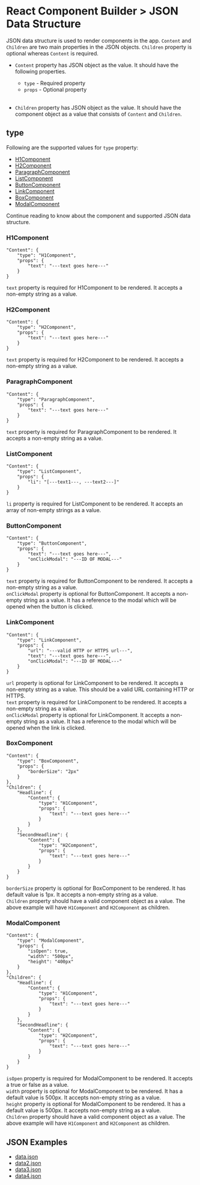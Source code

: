 # React Component Builder > JSON Data Structure

JSON data structure is used to render components in the app. `Content` and `Children` are two main properties in the JSON objects. `Children` property is optional whereas `Content` is required.

- `Content` property has JSON object as the value. It should have the following properties.

    - `type` - Required property
    - `props` - Optional property
&nbsp;\
&nbsp;

- `Children` property has JSON object as the value. It should have the component object as a value that consists of `Content` and `Children`.

## type

Following are the supported values for `type` property:

- [H1Component](#h1component)
- [H2Component](#h2component)
- [ParagraphComponent](#paragraphcomponent)
- [ListComponent](#listcomponent)
- [ButtonComponent](#buttoncomponent)
- [LinkComponent](#linkcomponent)
- [BoxComponent](#boxcomponent)
- [ModalComponent](#modalcomponent)

Continue reading to know about the component and supported JSON data structure.

### H1Component

```
"Content": {
    "type": "H1Component",
    "props": {
        "text": "---text goes here---"
    }
}

```
`text` property is required for H1Component to be rendered. It accepts a non-empty string as a value.

### H2Component

```
"Content": {
    "type": "H2Component",
    "props": {
        "text": "---text goes here---"
    }
}

```
`text` property is required for H2Component to be rendered. It accepts a non-empty string as a value.

### ParagraphComponent

```
"Content": {
    "type": "ParagraphComponent",
    "props": {
        "text": "---text goes here---"
    }
}

```
`text` property is required for ParagraphComponent to be rendered. It accepts a non-empty string as a value.

### ListComponent

```
"Content": {
    "type": "ListComponent",
    "props": {
        "li": "[---text1---, ---text2---]"
    }
}

```
`li` property is required for ListComponent to be rendered. It accepts an array of non-empty strings as a value.

### ButtonComponent

```
"Content": {
    "type": "ButtonComponent",
    "props": {
        "text": "---text goes here---",
        "onClickModal": "---ID OF MODAL---"
    }
}

```
`text` property is required for ButtonComponent to be rendered. It accepts a non-empty string as a value.\
`onClickModal` property is optional for ButtonComponent. It accepts a non-empty string as a value. It has a reference to the modal which will be opened when the button is clicked. 

### LinkComponent

```
"Content": {
    "type": "LinkComponent",
    "props": {
        "url": "---valid HTTP or HTTPS url---",
        "text": "---text goes here---",
        "onClickModal": "---ID OF MODAL---"
    }
}

```
`url` property is optional for LinkComponent to be rendered. It accepts a non-empty string as a value. This should be a valid URL containing HTTP or HTTPS.\
`text` property is required for LinkComponent to be rendered. It accepts a non-empty string as a value.\
`onClickModal` property is optional for LinkComponent. It accepts a non-empty string as a value. It has a reference to the modal which will be opened when the link is clicked.

### BoxComponent

```
"Content": {
    "type": "BoxComponent",
    "props": {
        "borderSize": "2px"
    }
},
"Children": {
    "Headline": {
        "Content": {
            "type": "H1Component",
            "props": {
                "text": "---text goes here---"
            }
        }
    },
    "SecondHeadline": {
        "Content": {
            "type": "H2Component",
            "props": {
                "text": "---text goes here---"
            }
        }
    }
}
```

`borderSize` property is optional for BoxComponent to be rendered. It has default value is 1px. It accepts a non-empty string as a value.\
`Children` property should have a valid component object as a value. The above example will have `H1Component` and `H2Component` as children.

### ModalComponent

```
"Content": {
    "type": "ModalComponent",
    "props": {
        "isOpen": true,
        "width": "500px",
        "height": "400px"
    }
},
"Children": {
    "Headline": {
        "Content": {
            "type": "H1Component",
            "props": {
                "text": "---text goes here---"
            }
        }
    },
    "SecondHeadline": {
        "Content": {
            "type": "H2Component",
            "props": {
                "text": "---text goes here---"
            }
        }
    }
}
```

`isOpen` property is required for ModalComponent to be rendered. It accepts a true or false as a value.\
`width` property is optional for ModalComponent to be rendered. It has a default value is 500px. It accepts non-empty string as a value.\
`height` property is optional for ModalComponent to be rendered. It has a default value is 500px. It accepts non-empty string as a value.\
`Children` property should have a valid component object as a value. The above example will have `H1Component` and `H2Component` as children.

## JSON Examples

- [data.json](data.json)
- [data2.json](data2.json)
- [data3.json](data3.json)
- [data4.json](data4.json)